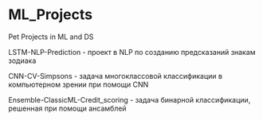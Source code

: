 # ML_Projects
Pet Projects in ML and DS

LSTM-NLP-Prediction - проект в NLP по созданию предсказаний знакам зодиака

CNN-CV-Simpsons - задача многоклассовой классификации в компьютерном зрении при помощи CNN

Ensemble-ClassicML-Credit_scoring - задача бинарной классификации, решенная при помощи ансамблей 
